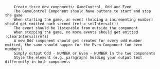         Create three new components: GameControl, Odd and Even
        The GameControl Component should have buttons to start and stop the game
        When starting the game, an event (holding a incrementing number) should get emitted each second (ref = setInterval())
        The event should be listenable from outside the component
        When stopping the game, no more events should get emitted (clearInterval(ref))
        A new Odd component should get created for every odd number emitted, the same should happen for the Even Component (on even numbers)
        Simply output Odd - NUMBER or Even - NUMBER in the two components
        Style the element (e.g. paragraph) holding your output text differently in both components
